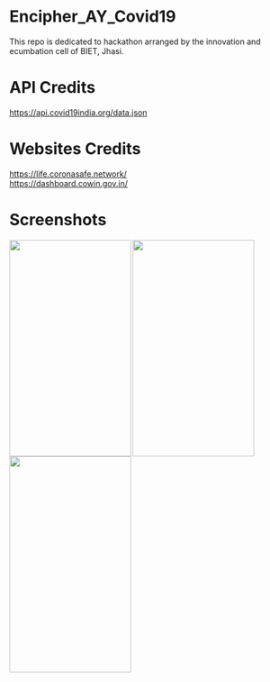 # Encipher_AY_Covid19
This repo is dedicated to hackathon arranged by the innovation and ecumbation cell of BIET, Jhasi.

# API Credits 
https://api.covid19india.org/data.json

# Websites Credits
https://life.coronasafe.network/ <br>
https://dashboard.cowin.gov.in/

# Screenshots
<img src="https://github.com/gargdev/Encipher_AY_Covid19/blob/main/app/Phone%20Wallpaper%20Mockup%20Instagram%20Story%20Design.gif" width="216" height="384" align="left"/>
<img src="https://github.com/gargdev/Encipher_AY_Covid19/blob/main/app/Blue%20Phone%20Text%20Message%20Instagram%20Reel%20Video%20.png" width="216" height="384" align="center"/>
<img src="https://github.com/gargdev/Encipher_AY_Covid19/blob/main/app/Blue%20Phone%20Text%20Message%20Instagram%20Reel%20Video%20%20(1).png" width="216" height="384" align="center"/>

